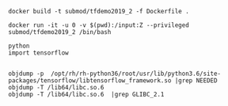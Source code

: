 

```docker build -t submod/tfdemo2019_2 -f Dockerfile .```

```docker run -it -u 0 -v $(pwd):/input:Z --privileged submod/tfdemo2019_2 /bin/bash```


```
python
import tensorflow


objdump -p  /opt/rh/rh-python36/root/usr/lib/python3.6/site-packages/tensorflow/libtensorflow_framework.so |grep NEEDED  
objdump -T /lib64/libc.so.6   
objdump -T /lib64/libc.so.6  |grep GLIBC_2.1  

```
